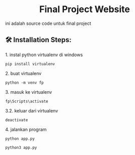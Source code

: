 <h1 align="center" id="title">Final Project Website</h1>
ini adalah source code untuk final project


<h2>🛠️ Installation Steps:</h2>

<p>1. instal python virtualenv di windows</p>

```
pip install virtualenv 
```

<p>2. buat virtualenv</p>

```
python -m venv fp
```

<p>3. masuk ke virtualenv</p>

```
fp\Scripts\activate
```

<p>3.2. keluar dari virtualenv</p>

```
deactivate
```

<p>4. jalankan program</p>

```
python app.py
```

```
python3 app.py
```
